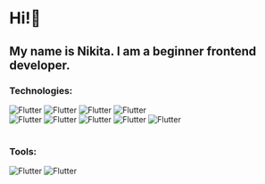 ### <h1>Hi!👋</h1>

### <h2>My name is Nikita. I am a beginner frontend developer.</h2>

### Technologies: 

![Flutter](https://img.shields.io/badge/-HTML-e05c38?style=for-the-badge&logo=HTML5&logoColor=ffffff)
![Flutter](https://img.shields.io/badge/-CSS-3862e0?style=for-the-badge&logo=CSS3&logoColor=ffffff)
![Flutter](https://img.shields.io/badge/-SASS-d466b5?style=for-the-badge&logo=SASS&logoColor=ffffff)
![Flutter](https://img.shields.io/badge/-JavaScript-1c1d1f?style=for-the-badge&logo=JavaScript)
<br>
![Flutter](https://img.shields.io/badge/-WordPress-1c1d1f?style=for-the-badge&logo=WordPress)
![Flutter](https://img.shields.io/badge/-WebPack-5698c4?style=for-the-badge&logo=WebPack&logoColor=ffffff)
![Flutter](https://img.shields.io/badge/-React-1c1d1f?style=for-the-badge&logo=React)
![Flutter](https://img.shields.io/badge/-Redux-1c1d1f?style=for-the-badge&logo=Redux)
![Flutter](https://img.shields.io/badge/-Vite-ffffff?style=for-the-badge&logo=Vite&logoColor=ffd636)

#

### Tools:
![Flutter](https://img.shields.io/badge/-Figma-f23057?style=for-the-badge&logo=Figma&logoColor=ffffff)
![Flutter](https://img.shields.io/badge/-Photoshop-1c1d1f?style=for-the-badge&logo=AdobePhotoshop)

